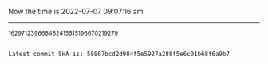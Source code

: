 Now the time is 2022-07-07 09:07:16 am

---

<small>162971239668482415515196670219279</small>

```txt

Latest commit SHA is: 58867bcd2d984f5e5927a288f5e6c01b68f6a9b7
```
